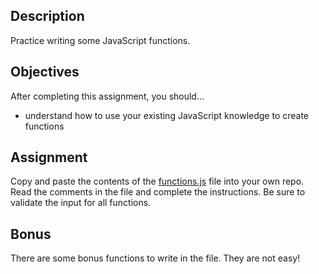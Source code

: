 ## Description

Practice writing some JavaScript functions.

## Objectives

After completing this assignment, you should…

- understand how to use your existing JavaScript knowledge to create functions

## Assignment

Copy and paste the contents of the [functions.js](./functions.js) file into your own repo. Read the comments in the file and complete the instructions. Be sure to validate the input for all functions.

## Bonus

There are some bonus functions to write in the file. They are not easy!
